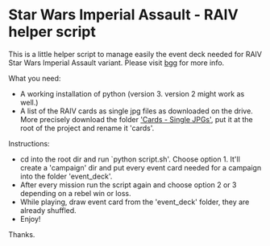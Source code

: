 # Star Wars Imperial Assault - RAIV helper script

This is a little helper script to manage easily the event deck needed for RAIV Star Wars Imperial Assault variant.
Please visit [bgg](https://boardgamegeek.com/thread/2189979/redjaks-automated-imperial-expanded) for more info.

What you need:
- A working installation of python (version 3. version 2 might work as well.)
- A list of the RAIV cards as single jpg files as downloaded on the drive. More precisely download the folder ['Cards - Single JPGs'](https://drive.google.com/open?id=1Q6hTQ1f2EM35RcK688lSxHX_7EgofcXF), put it at the root of the project and rename it 'cards'.

Instructions:
- cd into the root dir and run `python script.sh'. Choose option 1. It'll create a 'campaign' dir and put every event card needed for a campaign into the folder 'event_deck'.
- After every mission run the script again and choose option 2 or 3 depending on a rebel win or loss.
- While playing, draw event card from the 'event_deck' folder, they are already shuffled.
- Enjoy!

Thanks.
